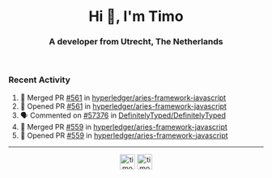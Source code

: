 <h1 align="center">Hi 👋, I'm Timo</h1>
<h3 align="center">A developer from Utrecht, The Netherlands</h3>
<br/>
<!-- https://github.com/rahuldkjain/github-profile-readme-generator --!>

<!--  <p align="left"><img src="https://github-readme-stats.vercel.app/api?username=timoglastra&show_icons=true&count_private=true&" alt="timoglastra" /></p> --!>

<!--
Github language stats
<p align="left"><img src="https://github-readme-stats.vercel.app/api/top-langs/?username=timoglastra&layout=compact" alt="timoglastra" /><p>
-->

<!-- Codestats language stats -->
<!-- <p align="left"><img src="https://codestats-readme.vercel.app/api/top-langs/?username=timoglastra&layout=compact&language_count=12" alt="timoglastra" /><p>    --!>
  
<h3>Recent Activity</h3>

<!--START_SECTION:activity-->
1. 🎉 Merged PR [#561](https://github.com/hyperledger/aries-framework-javascript/pull/561) in [hyperledger/aries-framework-javascript](https://github.com/hyperledger/aries-framework-javascript)
2. 💪 Opened PR [#561](https://github.com/hyperledger/aries-framework-javascript/pull/561) in [hyperledger/aries-framework-javascript](https://github.com/hyperledger/aries-framework-javascript)
3. 🗣 Commented on [#57376](https://github.com/DefinitelyTyped/DefinitelyTyped/issues/57376) in [DefinitelyTyped/DefinitelyTyped](https://github.com/DefinitelyTyped/DefinitelyTyped)
4. 🎉 Merged PR [#559](https://github.com/hyperledger/aries-framework-javascript/pull/559) in [hyperledger/aries-framework-javascript](https://github.com/hyperledger/aries-framework-javascript)
5. 💪 Opened PR [#559](https://github.com/hyperledger/aries-framework-javascript/pull/559) in [hyperledger/aries-framework-javascript](https://github.com/hyperledger/aries-framework-javascript)
<!--END_SECTION:activity-->

---

<p align="center">
<a href="https://twitter.com/timoglastra" target="blank"><img align="center" src="https://cdn.jsdelivr.net/npm/simple-icons@3.0.1/icons/twitter.svg" alt="timoglastra" height="30" width="30" /></a>
<a href="https://linkedin.com/in/timoglastra" target="blank"><img align="center" src="https://cdn.jsdelivr.net/npm/simple-icons@3.0.1/icons/linkedin.svg" alt="timoglastra" height="30" width="30" /></a>
</p>



